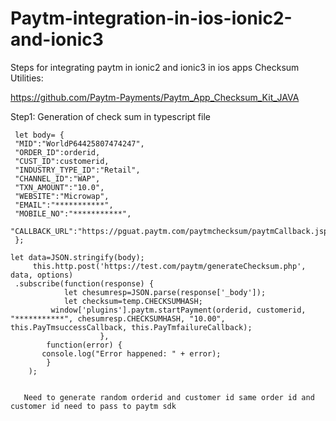 # Paytm-integration-in-ios-ionic2-and-ionic3
Steps for integrating paytm in ionic2 and ionic3 in ios apps
Checksum Utilities:


https://github.com/Paytm-Payments/Paytm_App_Checksum_Kit_JAVA


Step1:
Generation of check sum in typescript file


     let body= {
     "MID":"WorldP64425807474247",
     "ORDER_ID":orderid,
     "CUST_ID":customerid,
     "INDUSTRY_TYPE_ID":"Retail",
     "CHANNEL_ID":"WAP",
     "TXN_AMOUNT":"10.0",
     "WEBSITE":"Microwap",
     "EMAIL":"***********",
     "MOBILE_NO":"***********",
     "CALLBACK_URL":"https://pguat.paytm.com/paytmchecksum/paytmCallback.jsp"
     };
     
    let data=JSON.stringify(body);
         this.http.post('https://test.com/paytm/generateChecksum.php', data, options)
     .subscribe(function(response) {
                let chesumresp=JSON.parse(response['_body']);
                let checksum=temp.CHECKSUMHASH;
             window['plugins'].paytm.startPayment(orderid, customerid, "***********", chesumresp.CHECKSUMHASH, "10.00", this.PayTmsuccessCallback, this.PayTmfailureCallback);
                        },
            function(error) { 
           console.log("Error happened: " + error);
            }
        );
        
        
       Need to generate random orderid and customer id same order id and customer id need to pass to paytm sdk
       
